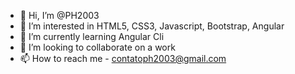 - 👋 Hi, I’m @PH2003
- 👀 I’m interested in HTML5, CSS3, Javascript, Bootstrap, Angular
- 🌱 I’m currently learning Angular Cli
- 💞️ I’m looking to collaborate on a work
- 📫 How to reach me -  contatoph2003@gmail.com
<!---
PH2003/PH2003 is a ✨ special ✨ repository because its `README.md` (this file) appears on your GitHub profile.
You can click the Preview link to take a look at your changes.
--->
